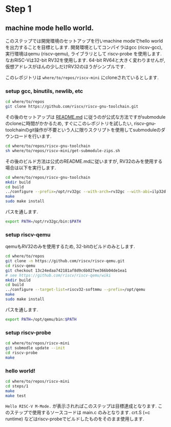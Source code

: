 # Step 1

## machine mode hello world.

このステップでは開発環境のセットアップを行いmachine modeでhello worldを出力することを目標とします. 開発環境としてコンパイラはgcc (ricsv-gcc), 実行環境はqemu (riscv-qemu), ライブラリとして riscv-probe を使用します. なおRISC-Vは32-bit RV32を使用します. 64-bit RV64と大きく変わりませんが, 仮想アドレスがほんの少しだけRV32のほうがシンプルです.

このレポジトリは `where/to/repos/riscv-mini` にcloneされているとします.

### setup gcc, binutils, newlib, etc

```bash
cd where/to/repos
git clone https://github.com/riscv/riscv-gnu-toolchain.git
```

その後のセットアップは [README.md](https://github.com/riscv/riscv-gnu-toolchain/blob/master/README.md) に従うのが公式な方法ですがsubmoduleのcloneに時間がかかるため, すぐにこのレポジトリを試したい, riscv-gnu-toolchainのgit操作が不要という人に限りスクリプトを使用してsubmoduleのダウンロードを行います.

```bash
cd where/to/repos/riscv-gnu-toolchain
sh where/to/repos/riscv-mini/get-submodule-zips.sh
```

その後のビルド方法は公式のREADME.mdに従いますが, RV32のみを使用する場合は以下を実行します.

```bash
cd where/to/repos/riscv-gnu-toolchain
mkdir build
cd build
../configure --prefix=/opt/rv32gc --with-arch=rv32gc --with-abi=ilp32d
make
sudo make install
```
パスを通します.
```bash
export PATH=/opt/rv32gc/bin:$PATH
```

### setup riscv-qemu
qemuもRV32のみを使用するため, 32-bitのビルドのみとします.

```bash
cd where/to/repos
git clone -n https://github.com/riscv/riscv-qemu.git
cd riscv-qemu
git checkout 13c24edaa742181af8d9c6b027ee366b04de1ea1
# see https://github.com/riscv/riscv-qemu/wiki
mkdir build
cd build
../configure --target-list=riscv32-softmmu --prefix=/opt/qemu
make
sudo make install
```
パスを通します.
```bash
export PATH=/opt/qemu/bin:$PATH
```

### setup riscv-probe
```bash
cd where/to/repos/riscv-mini
git submodle update --init
cd riscv-probe
make
```

### hello world!
```bash
cd where/to/repos/riscv-mini
cd steps/1
make
make test

```
`Hello RISC-V M-Mode.` が表示されればこのステップは目標達成となります. このステップで使用するソースコードは main.c のみとなります. crt.S (=c runtime) などはriscv-probeでビルドしたものをそのまま使用します.